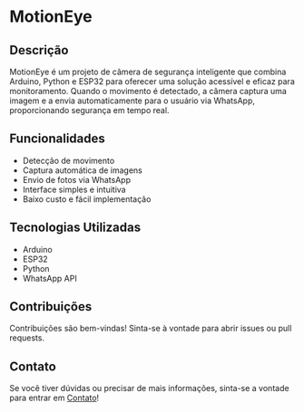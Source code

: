 # MotionEye

## Descrição
MotionEye é um projeto de câmera de segurança inteligente que combina Arduino, Python e ESP32 para oferecer uma solução acessível e eficaz para monitoramento. Quando o movimento é detectado, a câmera captura uma imagem e a envia automaticamente para o usuário via WhatsApp, proporcionando segurança em tempo real.

## Funcionalidades
- Detecção de movimento
- Captura automática de imagens
- Envio de fotos via WhatsApp
- Interface simples e intuitiva
- Baixo custo e fácil implementação

## Tecnologias Utilizadas
- Arduino
- ESP32
- Python
- WhatsApp API

## Contribuições
Contribuições são bem-vindas! Sinta-se à vontade para abrir issues ou pull requests.

## **Contato**

Se você tiver dúvidas ou precisar de mais informações, sinta-se a vontade para entrar em [Contato](https://linktr.ee/leomolinarodev01)!

